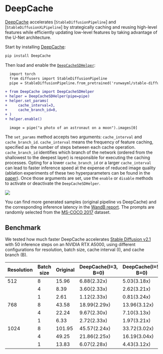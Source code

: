 <!--Copyright 2024 The HuggingFace Team. All rights reserved.

Licensed under the Apache License, Version 2.0 (the "License"); you may not use this file except in compliance with
the License. You may obtain a copy of the License at

http://www.apache.org/licenses/LICENSE-2.0

Unless required by applicable law or agreed to in writing, software distributed under the License is distributed on
an "AS IS" BASIS, WITHOUT WARRANTIES OR CONDITIONS OF ANY KIND, either express or implied. See the License for the
specific language governing permissions and limitations under the License.
-->

# DeepCache
[DeepCache](https://huggingface.co/papers/2312.00858) accelerates [`StableDiffusionPipeline`] and [`StableDiffusionXLPipeline`] by strategically caching and reusing high-level features while efficiently updating low-level features by taking advantage of the U-Net architecture.

Start by installing [DeepCache](https://github.com/horseee/DeepCache):
```bash
pip install DeepCache
```

Then load and enable the [`DeepCacheSDHelper`](https://github.com/horseee/DeepCache#usage):

```diff
  import torch
  from diffusers import StableDiffusionPipeline
  pipe = StableDiffusionPipeline.from_pretrained('runwayml/stable-diffusion-v1-5', torch_dtype=torch.float16).to("cuda")

+ from DeepCache import DeepCacheSDHelper
+ helper = DeepCacheSDHelper(pipe=pipe)
+ helper.set_params(
+     cache_interval=3,
+     cache_branch_id=0,
+ )
+ helper.enable()

  image = pipe("a photo of an astronaut on a moon").images[0]
```

The `set_params` method accepts two arguments: `cache_interval` and `cache_branch_id`. `cache_interval` means the frequency of feature caching, specified as the number of steps between each cache operation. `cache_branch_id` identifies which branch of the network (ordered from the shallowest to the deepest layer) is responsible for executing the caching processes.
Opting for a lower `cache_branch_id` or a larger `cache_interval` can lead to faster inference speed at the expense of reduced image quality (ablation experiments of these two hyperparameters can be found in the [paper](https://arxiv.org/abs/2312.00858)). Once those arguments are set, use the `enable` or `disable` methods to activate or deactivate the `DeepCacheSDHelper`.

<div class="flex justify-center">
    <img src="https://github.com/horseee/Diffusion_DeepCache/raw/master/static/images/example.png">
</div>

You can find more generated samples (original pipeline vs DeepCache) and the corresponding inference latency in the [WandB report](https://wandb.ai/horseee/DeepCache/runs/jwlsqqgt?workspace=user-horseee). The prompts are randomly selected from the [MS-COCO 2017](https://cocodataset.org/#home) dataset.

## Benchmark

We tested how much faster DeepCache accelerates [Stable Diffusion v2.1](https://huggingface.co/stabilityai/stable-diffusion-2-1) with 50 inference steps on an NVIDIA RTX A5000, using different configurations for resolution, batch size, cache interval (I), and cache branch (B).

| **Resolution** | **Batch size** | **Original** | **DeepCache(I=3, B=0)** | **DeepCache(I=5, B=0)** | **DeepCache(I=5, B=1)** |
|----------------|----------------|--------------|-------------------------|-------------------------|-------------------------|
|             512|               8|         15.96|              6.88(2.32x)|              5.03(3.18x)|              7.27(2.20x)|
|                |               4|          8.39|              3.60(2.33x)|              2.62(3.21x)|              3.75(2.24x)|
|                |               1|          2.61|              1.12(2.33x)|              0.81(3.24x)|              1.11(2.35x)|
|             768|               8|         43.58|             18.99(2.29x)|             13.96(3.12x)|             21.27(2.05x)|
|                |               4|         22.24|              9.67(2.30x)|              7.10(3.13x)|             10.74(2.07x)|
|                |               1|          6.33|              2.72(2.33x)|              1.97(3.21x)|              2.98(2.12x)|
|            1024|               8|        101.95|             45.57(2.24x)|             33.72(3.02x)|             53.00(1.92x)|
|                |               4|         49.25|             21.86(2.25x)|             16.19(3.04x)|             25.78(1.91x)|
|                |               1|         13.83|              6.07(2.28x)|              4.43(3.12x)|              7.15(1.93x)|

